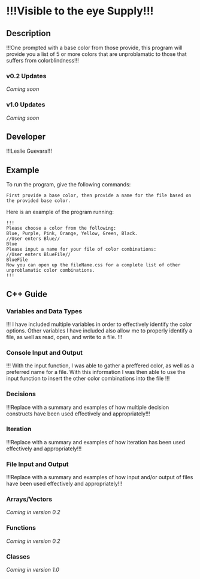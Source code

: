 # !!!Visible to the eye Supply!!!

## Description

!!!One prompted with a base color from those provide, this program will provide you a list of 5 or more colors that are unproblamatic to those that suffers from colorblindness!!!

### v0.2 Updates

*Coming soon*

### v1.0 Updates

*Coming soon*


## Developer

!!!Leslie Guevara!!!

## Example

To run the program, give the following commands:

```
First provide a base color, then provide a name for the file based on the provided base color.

```

Here is an example of the program running:

```
!!!
Please choose a color from the following:
Blue, Purple, Pink, Orange, Yellow, Green, Black.
//User enters Blue// 
Blue
Please input a name for your file of color combinations:
//User enters BlueFile//
BlueFile
Now you can open up the fileName.css for a complete list of other unproblamatic color combinations.
!!!
```

## C++ Guide

### Variables and Data Types

!!!
I have included multiple variables in order to effectively identify the color options. Other variables I have included also allow me to properly identify a file, as well as read, open, and write to a file.
!!!

### Console Input and Output

!!!
With the input function, I was able to gather a preffered color, as well as a preferred name for a file. With this information I was then able to use the input function to insert the other color combinations into the file
!!!

### Decisions

!!!Replace with a summary and examples of how multiple decision constructs have been used effectively and appropriately!!!

### Iteration

!!!Replace with a summary and examples of how iteration has been used effectively and appropriately!!!

### File Input and Output

!!!Replace with a summary and examples of how input and/or output of files have been used effectively and appropriately!!!

### Arrays/Vectors

*Coming in version 0.2*

### Functions

*Coming in version 0.2*

### Classes

*Coming in version 1.0*
